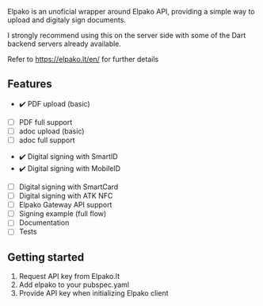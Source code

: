 
Elpako is an unoficial wrapper around Elpako API, providing a simple way to upload and digitaly sign documents.

I strongly recommend using this on the server side with some of the Dart backend servers already available.

Refer to https://elpako.lt/en/ for further details

## Features

- :heavy_check_mark: PDF upload (basic)
- [ ] PDF full support
- [ ] adoc upload (basic)
- [ ] adoc full support
- :heavy_check_mark: Digital signing with SmartID
- :heavy_check_mark: Digital signing with MobileID
- [ ] Digital signing with SmartCard
- [ ] Digital signing with ATK NFC
- [ ] Elpako Gateway API support
- [ ] Signing example (full flow)
- [ ] Documentation
- [ ] Tests

## Getting started

1. Request API key from Elpako.lt
2. Add elpako to your pubspec.yaml
3. Provide API key when initializing Elpako client
